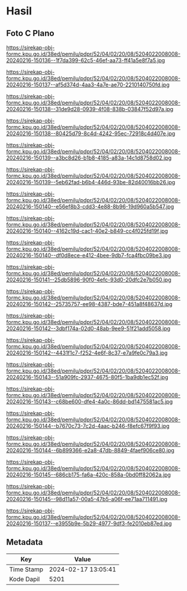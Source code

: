 # Hasil

## Foto C Plano

https://sirekap-obj-formc.kpu.go.id/38ed/pemilu/pdpr/52/04/02/20/08/5204022008008-20240216-150136--1f7da399-62c5-46ef-aa73-ff41a5e8f7a5.jpg

https://sirekap-obj-formc.kpu.go.id/38ed/pemilu/pdpr/52/04/02/20/08/5204022008008-20240216-150137--af5d374d-4aa3-4a7e-ae70-2210140750fd.jpg

https://sirekap-obj-formc.kpu.go.id/38ed/pemilu/pdpr/52/04/02/20/08/5204022008008-20240216-150138--31de9d28-0939-4f08-838b-03847f52d97a.jpg

https://sirekap-obj-formc.kpu.go.id/38ed/pemilu/pdpr/52/04/02/20/08/5204022008008-20240216-150138--80425d79-8c4d-4242-95ec-72918c4d407e.jpg

https://sirekap-obj-formc.kpu.go.id/38ed/pemilu/pdpr/52/04/02/20/08/5204022008008-20240216-150139--a3bc8d26-b1b8-4185-a83a-14c1d8758d02.jpg

https://sirekap-obj-formc.kpu.go.id/38ed/pemilu/pdpr/52/04/02/20/08/5204022008008-20240216-150139--5eb62fad-b6b4-446d-93be-82d40016bb26.jpg

https://sirekap-obj-formc.kpu.go.id/38ed/pemilu/pdpr/52/04/02/20/08/5204022008008-20240216-150140--e56ef8b3-cdd3-4e88-8b96-19d960a5b547.jpg

https://sirekap-obj-formc.kpu.go.id/38ed/pemilu/pdpr/52/04/02/20/08/5204022008008-20240216-150140--4162c19d-cac1-40e2-b849-cc4f025fd19f.jpg

https://sirekap-obj-formc.kpu.go.id/38ed/pemilu/pdpr/52/04/02/20/08/5204022008008-20240216-150140--df0d8ece-e412-4bee-9db7-fca4fbc09be3.jpg

https://sirekap-obj-formc.kpu.go.id/38ed/pemilu/pdpr/52/04/02/20/08/5204022008008-20240216-150141--25db5896-90f0-4efc-93d0-20dfc2e7b050.jpg

https://sirekap-obj-formc.kpu.go.id/38ed/pemilu/pdpr/52/04/02/20/08/5204022008008-20240216-150142--25735757-ee98-4387-bde7-451a8f48637d.jpg

https://sirekap-obj-formc.kpu.go.id/38ed/pemilu/pdpr/52/04/02/20/08/5204022008008-20240216-150142--3dbf174a-02d0-48ab-9ee9-51f21add5058.jpg

https://sirekap-obj-formc.kpu.go.id/38ed/pemilu/pdpr/52/04/02/20/08/5204022008008-20240216-150142--4431f1c7-f252-4e6f-8c37-e7a9fe0c79a3.jpg

https://sirekap-obj-formc.kpu.go.id/38ed/pemilu/pdpr/52/04/02/20/08/5204022008008-20240216-150143--51a909fc-2937-4675-80f5-1ba9db1ec52f.jpg

https://sirekap-obj-formc.kpu.go.id/38ed/pemilu/pdpr/52/04/02/20/08/5204022008008-20240216-150143--c68be600-dfe4-4a0c-86dd-bd1475581ac5.jpg

https://sirekap-obj-formc.kpu.go.id/38ed/pemilu/pdpr/52/04/02/20/08/5204022008008-20240216-150144--b7670c73-7c2d-4aac-b246-f8efc67f9f93.jpg

https://sirekap-obj-formc.kpu.go.id/38ed/pemilu/pdpr/52/04/02/20/08/5204022008008-20240216-150144--6b899366-e2a8-47db-8849-4faef906ce80.jpg

https://sirekap-obj-formc.kpu.go.id/38ed/pemilu/pdpr/52/04/02/20/08/5204022008008-20240216-150145--686cb175-fa6a-420c-858a-0bd0ff82062a.jpg

https://sirekap-obj-formc.kpu.go.id/38ed/pemilu/pdpr/52/04/02/20/08/5204022008008-20240216-150145--98d11a57-00a5-47b5-a06f-ee71aa711491.jpg

https://sirekap-obj-formc.kpu.go.id/38ed/pemilu/pdpr/52/04/02/20/08/5204022008008-20240216-150137--e3955b9e-5b29-4977-9df3-fe2010eb87ed.jpg


## Metadata

| Key        | Value               |
| ---------- | ------------------- |
| Time Stamp | 2024-02-17 13:05:41 |
| Kode Dapil | 5201                |




